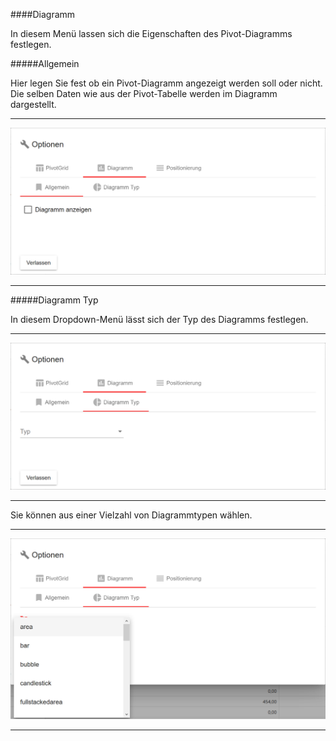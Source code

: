 ####Diagramm

In diesem Menü lassen sich die Eigenschaften des Pivot-Diagramms festlegen.

#####Allgemein

Hier legen Sie fest ob ein Pivot-Diagramm angezeigt werden soll oder nicht. Die selben Daten wie aus der Pivot-Tabelle werden im Diagramm dargestellt.

---
![](/Pictures/Web-Client/Fabrik/Pivot-Ansicht/Optionen/Diagramm/diagramm_1.png)

---

#####Diagramm Typ

In diesem Dropdown-Menü lässt sich der Typ des Diagramms festlegen.

---
![](/Pictures/Web-Client/Fabrik/Pivot-Ansicht/Optionen/Diagramm/diagramm_2.png)

---

Sie können aus einer Vielzahl von Diagrammtypen wählen.

---
![](/Pictures/Web-Client/Fabrik/Pivot-Ansicht/Optionen/Diagramm/diagramm_3.png)

---
